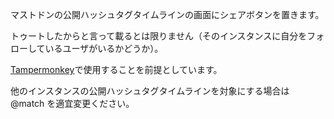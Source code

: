 マストドンの公開ハッシュタグタイムラインの画面にシェアボタンを置きます。

トゥートしたからと言って載るとは限りません（そのインスタンスに自分をフォローしているユーザがいるかどうか）。

[Tampermonkey](http://tampermonkey.net/)で使用することを前提としています。

他のインスタンスの公開ハッシュタグタイムラインを対象にする場合は @match を適宜変更ください。